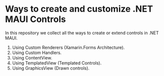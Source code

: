 # Ways to create and customize .NET MAUI Controls

In this repository we collect all the ways to create or extend controls in .NET MAUI.

1. Using Custom Renderers (Xamarin.Forms Architecture).
2. Using Custom Handlers.
3. Using ContentView.
4. Using TemplatedView (Templated Controls).
5. Using GraphicsView (Drawn controls).
